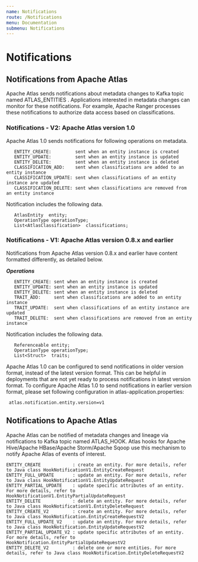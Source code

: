 ```yaml
---
name: Notifications
route: /Notifications
menu: Documentation
submenu: Notifications
---
```


# Notifications

## Notifications from Apache Atlas
Apache Atlas sends notifications about metadata changes to Kafka topic named ATLAS_ENTITIES .
Applications interested in metadata changes can monitor for these notifications.
For example, Apache Ranger processes these notifications to authorize data access based on classifications.


### Notifications - V2: Apache Atlas version 1.0
Apache Atlas 1.0 sends notifications for following operations on metadata.

```
   ENTITY_CREATE:         sent when an entity instance is created
   ENTITY_UPDATE:         sent when an entity instance is updated
   ENTITY_DELETE:         sent when an entity instance is deleted
   CLASSIFICATION_ADD:    sent when classifications are added to an entity instance
   CLASSIFICATION_UPDATE: sent when classifications of an entity instance are updated
   CLASSIFICATION_DELETE: sent when classifications are removed from an entity instance
 ```

Notification includes the following data.

```
   AtlasEntity  entity;
   OperationType operationType;
   List<AtlasClassification>  classifications;
```

### Notifications - V1: Apache Atlas version 0.8.x and earlier
Notifications from Apache Atlas version 0.8.x and earlier have content formatted differently, as detailed below.

__*Operations*__

```
   ENTITY_CREATE: sent when an entity instance is created
   ENTITY_UPDATE: sent when an entity instance is updated
   ENTITY_DELETE: sent when an entity instance is deleted
   TRAIT_ADD:     sent when classifications are added to an entity instance
   TRAIT_UPDATE:  sent when classifications of an entity instance are updated
   TRAIT_DELETE:  sent when classifications are removed from an entity instance
```

Notification includes the following data.
```
   Referenceable entity;
   OperationType operationType;
   List<Struct>  traits;
```

Apache Atlas 1.0 can be configured to send notifications in older version format, instead of the latest version format.
This can be helpful in deployments that are not yet ready to process notifications in latest version format.
To configure Apache Atlas 1.0 to send notifications in earlier version format, please set following configuration in atlas-application.properties:

```
 atlas.notification.entity.version=v1
```

## Notifications to Apache Atlas
Apache Atlas can be notified of metadata changes and lineage via notifications to Kafka topic named ATLAS_HOOK.
Atlas hooks for Apache Hive/Apache HBase/Apache Storm/Apache Sqoop use this mechanism to notify Apache Atlas of events of interest.

```
ENTITY_CREATE            : create an entity. For more details, refer to Java class HookNotificationV1.EntityCreateRequest
ENTITY_FULL_UPDATE       : update an entity. For more details, refer to Java class HookNotificationV1.EntityUpdateRequest
ENTITY_PARTIAL_UPDATE    : update specific attributes of an entity. For more details, refer to HookNotificationV1.EntityPartialUpdateRequest
ENTITY_DELETE            : delete an entity. For more details, refer to Java class HookNotificationV1.EntityDeleteRequest
ENTITY_CREATE_V2         : create an entity. For more details, refer to Java class HookNotification.EntityCreateRequestV2
ENTITY_FULL_UPDATE_V2    : update an entity. For more details, refer to Java class HookNotification.EntityUpdateRequestV2
ENTITY_PARTIAL_UPDATE_V2 : update specific attributes of an entity. For more details, refer to HookNotification.EntityPartialUpdateRequestV2
ENTITY_DELETE_V2         : delete one or more entities. For more details, refer to Java class HookNotification.EntityDeleteRequestV2
```




